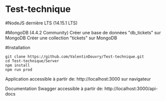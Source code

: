 # Test-technique

#NodeJS dernière LTS (14.15.1 LTS)

#MongoDB (4.4.2 Community)
Créer une base de données "db_tickets" sur MongoDB
Créer une collection "tickets" sur MongoDB

#Installation
```
git clone https://github.com/ValentinDouvry/Test-technique.git
cd Test-technique/Server
npm install
npm run prod
```

Application accessible à partir de: http://localhost:3000 sur navigateur

Documentation Swagger accessible à partir de: http://localhost:3000/api-docs